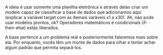 A ideia é usar somente uma planilha eletrônica e através delas criar um modelo capaz de classificar a base de dados que adicionamos aqui (explicar a variável target com as demais varáveis x1 a x30). Ah, não pode usar modelos prontos, ok? Operadores matemáticos e condicionais (if-then-else) estão liberados.

A base pertence a um problema real e posteriormente falaremos mais sobre ela. Por enquanto, vocês têm um monte de dados para olhar e tentar achar algum padrão que permita separá-los.